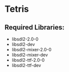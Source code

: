 # Tetris
## Required Libraries:
- libsdl2-2.0-0
- libsdl2-dev
- libsdl2-mixer-2.0-0
- libsdl2-mixer-dev
- libsdl2-ttf-2.0-0
- libsdl2-ttf-dev

